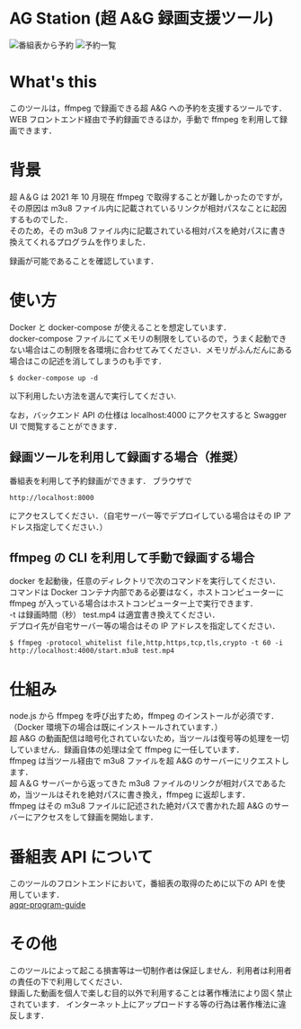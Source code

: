 # AG Station (超 A&G 録画支援ツール)

![番組表から予約](https://work.takonasu.net/AGStation-1.png)
![予約一覧](https://work.takonasu.net/AGStation-2.png)

# What's this

このツールは，ffmpeg で録画できる超 A&G への予約を支援するツールです．  
WEB フロントエンド経由で予約録画できるほか，手動で ffmpeg を利用して録画できます．

# 背景

超 A＆G は 2021 年 10 月現在 ffmpeg で取得することが難しかったのですが，  
その原因は m3u8 ファイル内に記載されているリンクが相対パスなことに起因するものでした．  
そのため，その m3u8 ファイル内に記載されている相対パスを絶対パスに書き換えてくれるプログラムを作りました．

録画が可能であることを確認しています．

# 使い方

Docker と docker-compose が使えることを想定しています．  
docker-compose ファイルにてメモリの制限をしているので，うまく起動できない場合はこの制限を各環境に合わせてみてください．メモリがふんだんにある場合はこの記述を消してしまうのも手です．

```
$ docker-compose up -d
```

以下利用したい方法を選んで実行してください.

なお，バックエンド API の仕様は localhost:4000 にアクセスすると Swagger UI で閲覧することができます．

## 録画ツールを利用して録画する場合（推奨）

番組表を利用して予約録画ができます．
ブラウザで

```
http://localhost:8000
```

にアクセスしてください．（自宅サーバー等でデプロイしている場合はその IP アドレス指定してください．）

## ffmpeg の CLI を利用して手動で録画する場合

docker を起動後，任意のディレクトリで次のコマンドを実行してください．  
コマンドは Docker コンテナ内部である必要はなく，ホストコンピューターに ffmpeg が入っている場合はホストコンピューター上で実行できます．  
-t は録画時間（秒） test.mp4 は適宜書き換えてください．  
デプロイ先が自宅サーバー等の場合はその IP アドレスを指定してください．

```
$ ffmpeg -protocol_whitelist file,http,https,tcp,tls,crypto -t 60 -i http://localhost:4000/start.m3u8 test.mp4
```

# 仕組み

node.js から ffmpeg を呼び出すため，ffmpeg のインストールが必須です．（Docker 環境下の場合は既にインストールされています．）  
超 A&G の動画配信は暗号化されていないため，当ツールは復号等の処理を一切していません．録画自体の処理は全て ffmpeg に一任しています．  
ffmpeg は当ツール経由で m3u8 ファイルを超 A&G のサーバーにリクエストします．  
超 A＆G サーバーから返ってきた m3u8 ファイルのリンクが相対パスであるため，当ツールはそれを絶対パスに書き換え，ffmpeg に返却します．  
ffmpeg はその m3u8 ファイルに記述された絶対パスで書かれた超 A&G のサーバーにアクセスをして録画を開始します．

# 番組表 API について

このツールのフロントエンドにおいて，番組表の取得のために以下の API を使用しています．  
[agqr-program-guide](https://github.com/sun-yryr/agqr-program-guide)

# その他

このツールによって起こる損害等は一切制作者は保証しません．利用者は利用者の責任の下で利用してください．  
録画した動画を個人で楽しむ目的以外で利用することは著作権法により固く禁止されています． インターネット上にアップロードする等の行為は著作権法に違反します．
